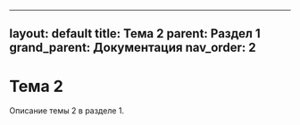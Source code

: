 
---
layout: default
title: Тема 2
parent: Раздел 1
grand_parent: Документация
nav_order: 2
---

# Тема 2

Описание темы 2 в разделе 1.
